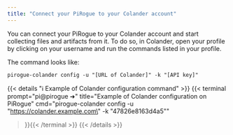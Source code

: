 ```yaml
---
title: "Connect your PiRogue to your Colander account"
---
```


You can connect your PiRogue to your Colander account and start collecting files and artifacts from it. To do so, in Colander, open your profile by clicking on your username and run the commands listed in your profile.

The command looks like:
```shell {title="Configure Colander on PiRogue"}
pirogue-colander config -u "[URL of Colander]" -k "[API key]"
```

{{< details "ℹ️ Example of Colander configuration command" >}}
{{< terminal 
prompt="pi@pirogue ➜" 
title="Example of Colander configuration on PiRogue"
cmd="pirogue-colander config -u \"https://colander.example.com\" -k \"47826e8163d4a5\"" 
>}}{{< /terminal >}}
{{< /details >}}
